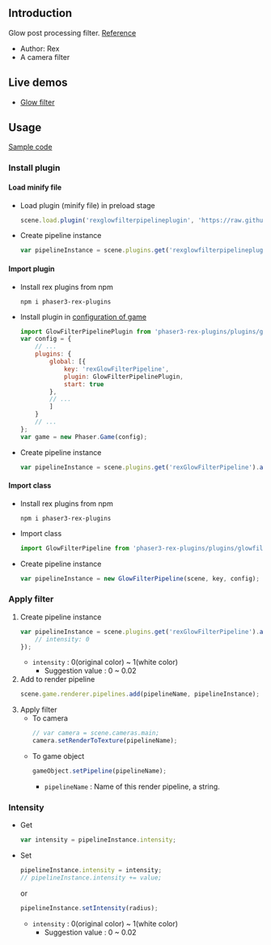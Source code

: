 ## Introduction

Glow post processing filter. [Reference](https://gist.github.com/MatthewBarker/032c325ef8577c6d0188)

- Author: Rex
- A camera filter

## Live demos

- [Glow filter](https://codepen.io/rexrainbow/pen/jObgQpY)

## Usage

[Sample code](https://github.com/rexrainbow/phaser3-rex-notes/tree/master/examples/shader-glowfilter)

### Install plugin

#### Load minify file

- Load plugin (minify file) in preload stage
    ```javascript
    scene.load.plugin('rexglowfilterpipelineplugin', 'https://raw.githubusercontent.com/rexrainbow/phaser3-rex-notes/master/dist/rexglowfilterpipelineplugin.min.js', true);
    ```
- Create pipeline instance
    ```javascript
    var pipelineInstance = scene.plugins.get('rexglowfilterpipelineplugin').add(scene, key, config);
    ```

#### Import plugin

- Install rex plugins from npm
    ```
    npm i phaser3-rex-plugins
    ```
- Install plugin in [configuration of game](game.md#configuration)
    ```javascript
    import GlowFilterPipelinePlugin from 'phaser3-rex-plugins/plugins/glowfilterpipeline-plugin.js';
    var config = {
        // ...
        plugins: {
            global: [{
                key: 'rexGlowFilterPipeline',
                plugin: GlowFilterPipelinePlugin,
                start: true
            },
            // ...
            ]
        }
        // ...
    };
    var game = new Phaser.Game(config);
    ```
- Create pipeline instance
    ```javascript
    var pipelineInstance = scene.plugins.get('rexGlowFilterPipeline').add(scene, key, config);
    ```

#### Import class

- Install rex plugins from npm
    ```
    npm i phaser3-rex-plugins
    ```
- Import class
    ```javascript
    import GlowFilterPipeline from 'phaser3-rex-plugins/plugins/glowfilterpipeline.js';
    ```
- Create pipeline instance
    ```javascript
    var pipelineInstance = new GlowFilterPipeline(scene, key, config);
    ```

### Apply filter

1. Create pipeline instance
    ```javascript
    var pipelineInstance = scene.plugins.get('rexGlowFilterPipeline').add(scene, key, {
        // intensity: 0
    });
    ```
    - `intensity` : 0(original color) ~ 1(white color)
        - Suggestion value : 0 ~ 0.02
1. Add to render pipeline
    ```javascript
    scene.game.renderer.pipelines.add(pipelineName, pipelineInstance);
    ```
1. Apply filter
    - To camera
        ```javascript
        // var camera = scene.cameras.main;
        camera.setRenderToTexture(pipelineName);
        ```
    - To game object
        ```javascript
        gameObject.setPipeline(pipelineName);
        ```
        - `pipelineName` : Name of this render pipeline, a string.

### Intensity

- Get
    ```javascript
    var intensity = pipelineInstance.intensity;
    ```
- Set
    ```javascript
    pipelineInstance.intensity = intensity;
    // pipelineInstance.intensity += value;
    ```
    or
    ```javascript
    pipelineInstance.setIntensity(radius);
    ```
    - `intensity` : 0(original color) ~ 1(white color)
        - Suggestion value : 0 ~ 0.02
